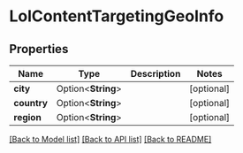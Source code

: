 # LolContentTargetingGeoInfo

## Properties

Name | Type | Description | Notes
------------ | ------------- | ------------- | -------------
**city** | Option<**String**> |  | [optional]
**country** | Option<**String**> |  | [optional]
**region** | Option<**String**> |  | [optional]

[[Back to Model list]](../README.md#documentation-for-models) [[Back to API list]](../README.md#documentation-for-api-endpoints) [[Back to README]](../README.md)


